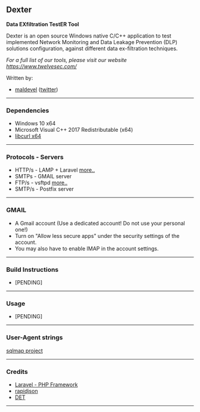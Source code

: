 ## Dexter

**Data EXfiltration TestER Tool**

Dexter is an open source Windows native C/C++ application to test implemented Network Monitoring and Data Leakage Prevention (DLP) solutions configuration, against different data ex-filtration techniques.

*For a full list of our tools, please visit our website https://www.twelvesec.com/*

Written by:

* [maldevel](https://github.com/maldevel) ([twitter](https://twitter.com/maldevel))

---

### Dependencies

* Windows 10 x64
* Microsoft Visual C++ 2017 Redistributable (x64)
* [libcurl x64](https://curl.haxx.se/libcurl/)

---

### Protocols - Servers

* HTTP/s - LAMP + Laravel [more..](http-server/README.md)
* SMTPs - GMAIL server
* FTP/s - vsftpd [more..](ftp-server/README.md)
* SMTP/s - Postfix server

---

### GMAIL

* A Gmail account (Use a dedicated account! Do not use your personal one!)
* Turn on "Allow less secure apps" under the security settings of the account.
* You may also have to enable IMAP in the account settings.

---

### Build Instructions

* [PENDING]

---

### Usage

* [PENDING]

---

### User-Agent strings

[sqlmap project](https://github.com/sqlmapproject/sqlmap/blob/master/txt/user-agents.txt)

---

### Credits

* [Laravel - PHP Framework](https://laravel.com/)
* [rapidjson](https://github.com/Tencent/rapidjson)
* [DET](https://github.com/PaulSec/DET)

---
